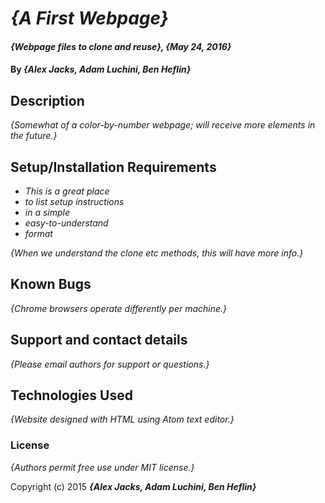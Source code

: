 # _{A First Webpage}_

#### _{Webpage files to clone and reuse}, {May 24, 2016}_

#### By _**{Alex Jacks, Adam Luchini, Ben Heflin}**_

## Description

_{Somewhat of a color-by-number webpage; will receive more elements in the future.}_

## Setup/Installation Requirements

* _This is a great place_
* _to list setup instructions_
* _in a simple_
* _easy-to-understand_
* _format_

_{When we understand the clone etc methods, this will have more info.}_

## Known Bugs

_{Chrome browsers operate differently per machine.}_

## Support and contact details

_{Please email authors for support or questions.}_

## Technologies Used

_{Website designed with HTML using Atom text editor.}_

### License

*{Authors permit free use under MIT license.}*

Copyright (c) 2015 **_{Alex Jacks, Adam Luchini, Ben Heflin}_**
